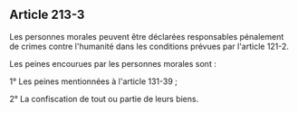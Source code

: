 Article 213-3
----
Les personnes morales peuvent être déclarées responsables pénalement de crimes
contre l'humanité dans les conditions prévues par l'article 121-2.

Les peines encourues par les personnes morales sont :

1° Les peines mentionnées à l'article 131-39 ;

2° La confiscation de tout ou partie de leurs biens.
